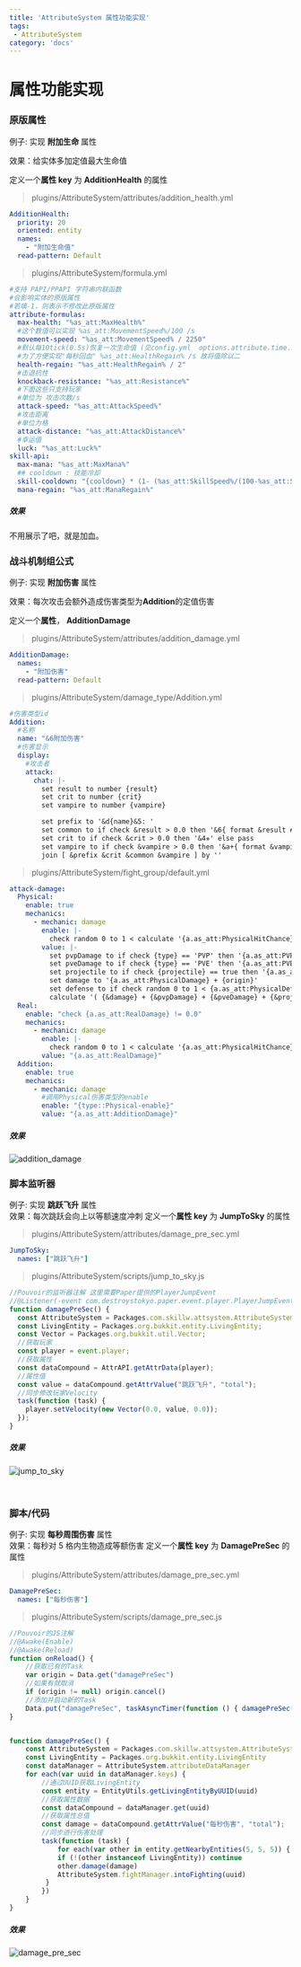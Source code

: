```yaml
---
title: 'AttributeSystem 属性功能实现'
tags:
 - AttributeSystem
category: 'docs'
---
```


# 属性功能实现

### 原版属性

例子:
实现 **附加生命** 属性

效果：给实体多加定值最大生命值

定义一个**属性 key** 为 **AdditionHealth** 的属性

> plugins/AttributeSystem/attributes/addition_health.yml

```yaml
AdditionHealth:
  priority: 20
  oriented: entity
  names:
    - "附加生命值"
  read-pattern: Default
```

> plugins/AttributeSystem/formula.yml

```yaml
#支持 PAPI/PPAPI 字符串内联函数
#会影响实体的原版属性
#若填-1，则表示不修改此原版属性
attribute-formulas:
  max-health: "%as_att:MaxHealth%"
  #这个数值可以实现 %as_att:MovementSpeed%/100 /s
  movement-speed: "%as_att:MovementSpeed% / 2250"
  #默认每10tick(0.5s)恢复一次生命值 (见config.yml  options.attribute.time.health-regain)
  #为了方便实现"每秒回血" %as_att:HealthRegain% /s 故将值除以二
  health-regain: "%as_att:HealthRegain% / 2"
  #击退抗性
  knockback-resistance: "%as_att:Resistance%"
  #下面这些只支持玩家
  #单位为 攻击次数/s
  attack-speed: "%as_att:AttackSpeed%"
  #攻击距离
  #单位为格
  attack-distance: "%as_att:AttackDistance%"
  #幸运值
  luck: "%as_att:Luck%"
skill-api:
  max-mana: "%as_att:MaxMana%"
  ## cooldown : 技能冷却
  skill-cooldown: "{cooldown} * (1- (%as_att:SkillSpeed%/(100-%as_att:SkillSpeed%)))"
  mana-regain: "%as_att:ManaRegain%"
```

##### 效果

不用展示了吧，就是加血。

### 战斗机制组公式

例子:
实现 **附加伤害** 属性

效果：每次攻击会额外造成伤害类型为**Addition**的定值伤害

定义一个**属性**， **AdditionDamage**

> plugins/AttributeSystem/attributes/addition_damage.yml

```yaml
AdditionDamage:
  names:
    - "附加伤害"
  read-pattern: Default
```

> plugins/AttributeSystem/damage_type/Addition.yml

```yaml
#伤害类型id
Addition:
  #名称
  name: "&6附加伤害"
  #伤害显示
  display:
    #攻击者
    attack:
      chat: |-
        set result to number {result}
        set crit to number {crit}
        set vampire to number {vampire}

        set prefix to '&d{name}&5: '
        set common to if check &result > 0.0 then '&6{ format &result #.### }' else '&7&lMISS'
        set crit to if check &crit > 0.0 then '&4✵' else pass
        set vampire to if check &vampire > 0.0 then '&a+{ format &vampire #.### }' else pass
        join [ &prefix &crit &common &vampire ] by ''
```

> plugins/AttributeSystem/fight_group/default.yml

```yaml
attack-damage:
  Physical:
    enable: true
    mechanics:
      - mechanic: damage
        enable: |-
          check random 0 to 1 < calculate '{a.as_att:PhysicalHitChance}-{d.as_att:PhysicalDodgeChance}'
        value: |-
          set pvpDamage to if check {type} == 'PVP' then '{a.as_att:PVPDamage} - {d.as_att:PVPDefense}' else pass
          set pveDamage to if check {type} == 'PVE' then '{a.as_att:PVEDamage} - {d.as_att:PVEDefense}' else pass
          set projectile to if check {projectile} == true then '{a.as_att:ProjectileDamage} - {d.as_att:ProjectileDefense}' else pass
          set damage to '{a.as_att:PhysicalDamage} + {origin}'
          set defense to if check random 0 to 1 < {a.as_att:PhysicalDefenseIgnore} then 0 else '{d.as_att:PhysicalDefense} - {a.as_att:PhysicalPenetration}'
          calculate '( {&damage} + {&pvpDamage} + {&pveDamage} + {&projectile} - {&defense} ) * {force}'
  Real:
    enable: "check {a.as_att:RealDamage} != 0.0"
    mechanics:
      - mechanic: damage
        enable: |-
          check random 0 to 1 < calculate '{a.as_att:PhysicalHitChance}-{d.as_att:PhysicalDodgeChance}'
        value: "{a.as_att:RealDamage}"
  Addition:
    enable: true
    mechanics:
      - mechanic: damage
        #调用Physical伤害类型的enable
        enable: "{type::Physical-enable}"
        value: "{a.as_att:AdditionDamage}"
```

##### 效果

![addition_damage](/assets/docs/attsystem/attribute/function/addition_damage.gif)
<br/>

### 脚本监听器

例子:
实现 **跳跃飞升** 属性  
效果：每次跳跃会向上以等额速度冲刺
定义一个**属性 key** 为 **JumpToSky** 的属性

> plugins/AttributeSystem/attributes/damage_pre_sec.yml

```yaml
JumpToSky:
  names: ["跳跃飞升"]
```

> plugins/AttributeSystem/scripts/jump_to_sky.js

```javascript
//Pouvoir的监听器注解 这里需要Paper提供的PlayerJumpEvent
//@Listener(-event com.destroystokyo.paper.event.player.PlayerJumpEvent)
function damagePreSec() {
  const AttributeSystem = Packages.com.skillw.attsystem.AttributeSystem;
  const LivingEntity = Packages.org.bukkit.entity.LivingEntity;
  const Vector = Packages.org.bukkit.util.Vector;
  //获取玩家
  const player = event.player;
  //获取属性
  const dataCompound = AttrAPI.getAttrData(player);
  //属性值
  const value = dataCompound.getAttrValue("跳跃飞升", "total");
  //同步修改玩家Velocity
  task(function (task) {
    player.setVelocity(new Vector(0.0, value, 0.0));
  });
}
```

##### 效果

![jump_to_sky](/assets/docs/attsystem/attribute/function/fly_to_sky.gif)

<br/>

### 脚本/代码

例子:
实现 **每秒周围伤害** 属性  
效果：每秒对 5 格内生物造成等额伤害
定义一个**属性 key** 为 **DamagePreSec** 的属性

> plugins/AttributeSystem/attributes/damage_pre_sec.yml

```yaml
DamagePreSec:
  names: ["每秒伤害"]
```

> plugins/AttributeSystem/scripts/damage_pre_sec.js

```javascript
//Pouvoir的JS注解
//@Awake(Enable)
//@Awake(Reload)
function onReload() {
    //获取已有的Task
    var origin = Data.get("damagePreSec")
    //如果有就取消
    if (origin != null) origin.cancel()
    //添加并启动新的Task
    Data.put("damagePreSec", taskAsyncTimer(function () { damagePreSec() }, 0, 20))
}


function damagePreSec() {
    const AttributeSystem = Packages.com.skillw.attsystem.AttributeSystem
    const LivingEntity = Packages.org.bukkit.entity.LivingEntity
    const dataManager = AttributeSystem.attributeDataManager
    for each(var uuid in dataManager.keys) {
        //通过UUID获取LivingEntity
        const entity = EntityUtils.getLivingEntityByUUID(uuid)
        //获取属性数据
        const dataCompound = dataManager.get(uuid)
        //获取属性总值
        const damage = dataCompound.getAttrValue("每秒伤害", "total");
        //同步进行伤害处理
        task(function (task) {
            for each(var other in entity.getNearbyEntities(5, 5, 5)) {
            if (!(other instanceof LivingEntity)) continue
            other.damage(damage)
            AttributeSystem.fightManager.intoFighting(uuid)
         }
        })
    }
}

```

##### 效果

![damage_pre_sec](/assets/docs/attsystem/attribute/function/damagePreSec%20.gif)
